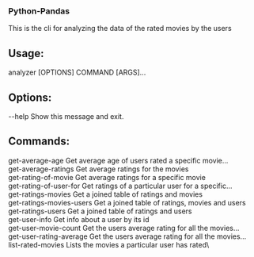 ### Python-Pandas 

This is the cli for analyzing the data of the rated movies by the users

## Usage: 
analyzer [OPTIONS] COMMAND [ARGS]...


## Options:
  --help  Show this message and exit.

## Commands:
  get-average-age           Get average age of users rated a specific movie...\
  get-average-ratings       Get average ratings for the movies\
  get-rating-of-movie       Get average ratings for a specific movie\
  get-rating-of-user-for    Get ratings of a particular user for a specific...\
  get-ratings-movies        Get a joined table of ratings and movies\
  get-ratings-movies-users  Get a joined table of ratings, movies and users\
  get-ratings-users         Get a joined table of ratings and users\
  get-user-info             Get info about a user by its id\
  get-user-movie-count      Get the users average rating for all the movies...\
  get-user-rating-average   Get the users average rating for all the movies...\
  list-rated-movies         Lists the movies a particular user has rated\

